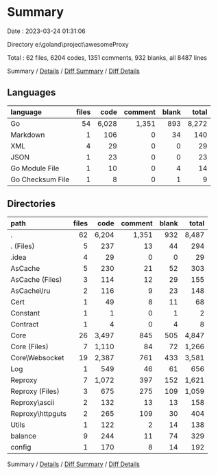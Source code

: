# Summary

Date : 2023-03-24 01:31:06

Directory e:\\goland\\project\\awesomeProxy

Total : 62 files,  6204 codes, 1351 comments, 932 blanks, all 8487 lines

Summary / [Details](details.md) / [Diff Summary](diff.md) / [Diff Details](diff-details.md)

## Languages
| language | files | code | comment | blank | total |
| :--- | ---: | ---: | ---: | ---: | ---: |
| Go | 54 | 6,028 | 1,351 | 893 | 8,272 |
| Markdown | 1 | 106 | 0 | 34 | 140 |
| XML | 4 | 29 | 0 | 0 | 29 |
| JSON | 1 | 23 | 0 | 0 | 23 |
| Go Module File | 1 | 10 | 0 | 4 | 14 |
| Go Checksum File | 1 | 8 | 0 | 1 | 9 |

## Directories
| path | files | code | comment | blank | total |
| :--- | ---: | ---: | ---: | ---: | ---: |
| . | 62 | 6,204 | 1,351 | 932 | 8,487 |
| . (Files) | 5 | 237 | 13 | 44 | 294 |
| .idea | 4 | 29 | 0 | 0 | 29 |
| AsCache | 5 | 230 | 21 | 52 | 303 |
| AsCache (Files) | 3 | 114 | 12 | 29 | 155 |
| AsCache\\lru | 2 | 116 | 9 | 23 | 148 |
| Cert | 1 | 49 | 8 | 11 | 68 |
| Constant | 1 | 1 | 0 | 1 | 2 |
| Contract | 1 | 4 | 0 | 4 | 8 |
| Core | 26 | 3,497 | 845 | 505 | 4,847 |
| Core (Files) | 7 | 1,110 | 84 | 72 | 1,266 |
| Core\\Websocket | 19 | 2,387 | 761 | 433 | 3,581 |
| Log | 1 | 549 | 46 | 61 | 656 |
| Reproxy | 7 | 1,072 | 397 | 152 | 1,621 |
| Reproxy (Files) | 3 | 675 | 275 | 109 | 1,059 |
| Reproxy\\ascii | 2 | 132 | 13 | 13 | 158 |
| Reproxy\\httpguts | 2 | 265 | 109 | 30 | 404 |
| Utils | 1 | 122 | 2 | 14 | 138 |
| balance | 9 | 244 | 11 | 74 | 329 |
| config | 1 | 170 | 8 | 14 | 192 |

Summary / [Details](details.md) / [Diff Summary](diff.md) / [Diff Details](diff-details.md)